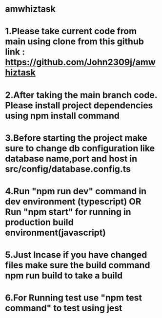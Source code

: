 # amwhiztask

# 1.Please take current code from main using clone from this github link : https://github.com/John2309j/amwhiztask
# 2.After taking the main branch code. Please install project dependencies using npm install command
# 3.Before starting the project make sure to change db configuration like database name,port and host in src/config/database.config.ts
# 4.Run "npm run dev" command in dev environment (typescript) OR Run "npm start" for running in production build environment(javascript)
# 5.Just Incase if you have changed files make sure the build command npm run build to take a build 
# 6.For Running test use "npm test command" to test using jest